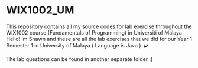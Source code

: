 # WIX1002_UM
This repository contains all my source codes for lab exercise throughout the WIX1002 course (Fundamentals of Programming) in Universiti of Malaya Hello! im Shawn and these are all the lab exercises that we did for our Year 1 Semester 1 in University of Malaya ( Language is Java ). ✔️

The lab questions can be found in another separate folder :)
